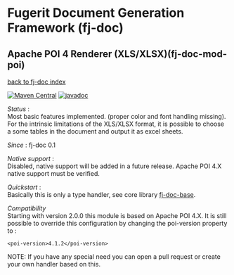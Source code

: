 # Fugerit Document Generation Framework (fj-doc)

## Apache POI 4 Renderer (XLS/XLSX)(fj-doc-mod-poi)

[back to fj-doc index](../README.md)  

[![Maven Central](https://img.shields.io/maven-central/v/org.fugerit.java/fj-doc-mod-poi.svg)](https://mvnrepository.com/artifact/org.fugerit.java/fj-doc-mod-poi) 
[![javadoc](https://javadoc.io/badge2/org.fugerit.java/fj-doc-mod-poi/javadoc.svg)](https://javadoc.io/doc/org.fugerit.java/fj-doc-mod-poi)

*Status* :  
Most basic features implemented. (proper color and font handling missing).  
For the intrinsic limitations of the XLS/XLSX format, it is possible to choose a some tables in the document and output it as excel sheets.  
  
*Since* : fj-doc 0.1
  
*Native support*  :  
Disabled, native support will be added in a future release. Apache POI 4.X native support must be verified.
  
*Quickstart* :  
Basically this is only a type handler, see core library [fj-doc-base](../fj-doc-base/README.md). 
 
*Compatibility*  
Starting with version 2.0.0 this module is based on Apache POI 4.X.
It is still possible to override this configuration by changing the poi-version property to : 

`<poi-version>4.1.2</poi-version>`

NOTE: If you have any special need you can open a pull request or create your own handler based on this.